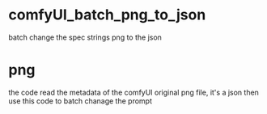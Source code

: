 # comfyUI_batch_png_to_json
batch change the spec strings png to the json

# png
the code read the metadata of the comfyUI original png file, it's a json
then use this code to batch chanage the prompt
